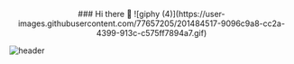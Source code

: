 
<p align="center">
  ### Hi there 👋
  ![giphy (4)](https://user-images.githubusercontent.com/77657205/201484517-9096c9a8-cc2a-4399-913c-c575ff7894a7.gif)
</p>

![header](https://capsule-render.vercel.app/api?text=capsule_render&animation=fadeIn)

<!--
**AlirezaMirhosseini/AlirezaMirhosseini** is a ✨ _special_ ✨ repository because its `README.md` (this file) appears on your GitHub profile.

Here are some ideas to get you started:

- 🔭 I’m currently working on ...
- 🌱 I’m currently learning ...
- 👯 I’m looking to collaborate on ...
- 🤔 I’m looking for help with ...
- 💬 Ask me about ...
- 📫 How to reach me: ...
- 😄 Pronouns: ...
- ⚡ Fun fact: ...
-->
